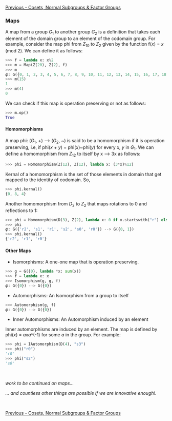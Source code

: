 
[Previous - Cosets, Normal Subgroups & Factor Groups](CosetsNormalsFactors.md)

### Maps

A map from a group *G*<sub>1</sub> to another group *G*<sub>2</sub> is a definition that takes each element of the domain group to an element of the codomain group. For example, consider the map phi from *Z*<sub>10</sub> to *Z*<sub>2</sub> given by the function f(*x*) = *x* (mod 2). We can define it as follows:

```python
>>> f = lambda x: x%2
>>> m = Map(Z(20), Z(2), f)
>>> m
𝜙: G({0, 1, 2, 3, 4, 5, 6, 7, 8, 9, 10, 11, 12, 13, 14, 15, 16, 17, 18, 19}) --> G({0, 1})
>>> m(15)
1
>>> m(4)
0
```

We can check if this map is operation preserving or not as follows:

```python
>>> m.op()
True
```

#### Homomorphisms

A map phi: (*G*<sub>1</sub>, +) --> (*G*<sub>2</sub>, ~) is said to be a homomorphism if it is operation preserving, i.e, if phi(*x* + *y*) = phi(*x*)~phi(*y*) for every *x*, *y* in *G*<sub>1</sub>. We can define a homomorphism from *Z*<sub>12</sub> to itself by x --> 3x as follows:

```python
>>> phi = Homomorphism(Z(12), Z(12), lambda x: (3*x)%12)
```

Kernal of a homomorphism is the set of those elements in domain that get mapped to the identity of codomain. So,

```python
>>> phi.kernal()
{0, 8, 4}
```

Another homomorphism from *D*<sub>3</sub> to *Z*<sub>2</sub> that maps rotations to 0 and reflections to 1:

```python
>>> phi = Homomorphism(D(3), Z(2), lambda x: 0 if x.startswith("r") else 1)
>>> phi
𝜙: G({'r2', 's1', 'r1', 's2', 's0', 'r0'}) --> G({0, 1})
>>> phi.kernal()
{'r2', 'r1', 'r0'}
```

#### Other Maps

- Isomorphisms: A one-one map that is operation preserving.

```python
>>> g = G({0}, lambda *x: sum(x))
>>> f = lambda x: x
>>> Isomorphism(g, g, f)
𝜙: G({0}) --> G({0})
```

- Automorphisms: An Isomorphism from a group to itself

```python
>>> Automorphism(g, f)
𝜙: G({0}) --> G({0})
```

- Inner Automorphisms: An Automorphism induced by an element

Inner automorphisms are induced by an element. The map is defined by phi(*x*) = *axa*^(-1) for some *a* in the group. For example:

```python
>>> phi = IAutomorphism(D(4), "s3")
>>> phi("r0")
'r0'
>>> phi("s2")
's0'
```


<br>

*work to be continued on maps...*

*... and countless other things are possible if we are innovative enough!.*

<br>

[Previous - Cosets, Normal Subgroups & Factor Groups](CosetsNormalsFactors.md)